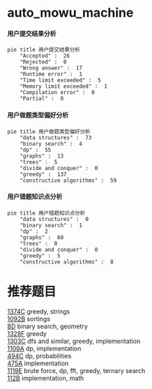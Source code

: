 # auto_mowu_machine

<!-- tabs:start -->



#### **用户提交结果分析**

```mermaid
pie title 用户提交结果分析
    "Accepted" :  26
    "Rejected" :  0
    "Wrong answer" :  17
    "Runtime error" :  1
    "Time limit exceeded" :  5
    "Memory limit exceeded" :  1
    "Compilation error" :  0
    "Partial" :  0
```

#### **用户做题类型偏好分析**

```mermaid
pie title 用户做题类型偏好分析
    "data structures" :  73
    "binary search" :  4
    "dp" :  55
    "graphs" :  13
    "trees" :  5
    "divide and conquer" :  0
    "greedy" :  137
    "constructive algorithms" :  59
```
#### **用户错题知识点分析**

```mermaid
pie title 用户错题知识点分析
    "data structures" :  0
    "binary search" :  1
    "dp" :  2
    "graphs" :  60
    "trees" :  0
    "divide and conquer" :  0
    "greedy" :  5
    "constructive algorithms" :  8
```



<!-- tabs:end -->
# 推荐题目
[1374C](https://codeforces.com/contest/1374/problem/C)		greedy,
                        strings		  
[1092B](https://codeforces.com/contest/1092/problem/B)		sortings		  
[8D](https://codeforces.com/contest/8/problem/D)		binary search,
                        geometry		  
[1328F](https://codeforces.com/contest/1328/problem/F)		greedy		  
[1303C](https://codeforces.com/contest/1303/problem/C)		dfs and similar,
                        greedy,
                        implementation		  
[1109A](https://codeforces.com/contest/1109/problem/A)		dp,
                        implementation		  
[494C](https://codeforces.com/contest/494/problem/C)		dp,
                        probabilities		  
[475A](https://codeforces.com/contest/475/problem/A)		implementation		  
[1119E](https://codeforces.com/contest/1119/problem/E)		brute force,
                        dp,
                        fft,
                        greedy,
                        ternary search		  
[112B](https://codeforces.com/contest/112/problem/B)		implementation,
                        math		  
